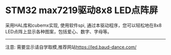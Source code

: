 # STM32 max7219驱动8x8 LED点阵屏

采用HAL库和cubemx实现, 使用软件spi, 通过本驱动程序，您可以轻松地在8x8 LED点阵上显示各种图案，包括爱心、数字、字母等。

---
注意: 需要显示请自学取模,推荐网站<https://led.baud-dance.com/>

